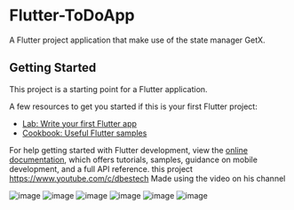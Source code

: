 # Flutter-ToDoApp

A Flutter project application that make use of the state manager GetX.

## Getting Started

This project is a starting point for a Flutter application.

A few resources to get you started if this is your first Flutter project:

- [Lab: Write your first Flutter app](https://docs.flutter.dev/get-started/codelab)
- [Cookbook: Useful Flutter samples](https://docs.flutter.dev/cookbook)

For help getting started with Flutter development, view the
[online documentation](https://docs.flutter.dev/), which offers tutorials,
samples, guidance on mobile development, and a full API reference.
this project https://www.youtube.com/c/dbestech
Made using the video on his channel

![image](https://user-images.githubusercontent.com/66389332/187092146-ea6345f7-24e9-40af-a8de-0e47184fc082.png)
![image](https://user-images.githubusercontent.com/66389332/187092160-43303b24-d967-4e74-a726-391887f5f963.png)
![image](https://user-images.githubusercontent.com/66389332/187092163-fb67afc9-e121-4292-b0a7-927a9398490e.png)
![image](https://user-images.githubusercontent.com/66389332/187092165-040617a8-2db5-4536-a71c-2b5e3f19cc76.png)
![image](https://user-images.githubusercontent.com/66389332/187092167-7f0b505d-efb6-4a29-b351-0a31c0183a83.png)
![image](https://user-images.githubusercontent.com/66389332/187092169-dee00292-33a4-4be2-bf00-f5cc52235b2f.png)























